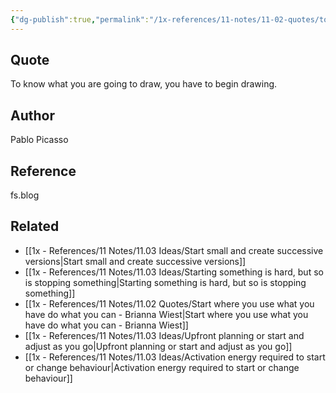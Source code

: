 ```yaml
---
{"dg-publish":true,"permalink":"/1x-references/11-notes/11-02-quotes/to-know-what-you-are-going-to-draw-you-have-to-begin-drawing-pablo-picasso/","title":"To know what you are going to draw, you have to begin drawing - Pablo Picasso","created":"2025-04-29T07:49:22.860+03:00","updated":"2025-04-29T07:49:22.860+03:00"}
---
```



## Quote
To know what you are going to draw, you have to begin drawing.

## Author
Pablo Picasso

## Reference
fs.blog

## Related
- [[1x - References/11 Notes/11.03 Ideas/Start small and create successive versions\|Start small and create successive versions]]
- [[1x - References/11 Notes/11.03 Ideas/Starting something is hard, but so is stopping something\|Starting something is hard, but so is stopping something]]
- [[1x - References/11 Notes/11.02 Quotes/Start where you use what you have do what you can - Brianna Wiest\|Start where you use what you have do what you can - Brianna Wiest]]
- [[1x - References/11 Notes/11.03 Ideas/Upfront planning or start and adjust as you go\|Upfront planning or start and adjust as you go]]
- [[1x - References/11 Notes/11.03 Ideas/Activation energy required to start or change behaviour\|Activation energy required to start or change behaviour]]